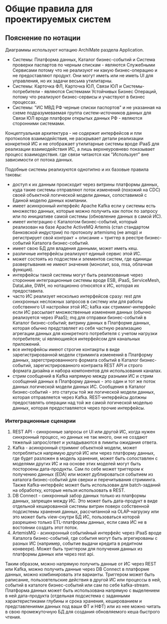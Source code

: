# Общие правила для проектируемых систем

## Пояснение по нотации

Диаграммы используют нотацию ArchiMate раздела Application.

- Системы: Платформа данных, Каталог бизнес-событий и Система проверки паспартов по черным спискам - являются Служебными Сервисами потому что не реализуют ни какую бизнес-операцию и не предоставляют продукт. Они могут иметь или не иметь UI для управления, но их задачи весьма утилитарны.
- Системы: Карточка ФЛ, Карточка ЮЛ, Связи ЮЛ и Системы-потребители - являются Системами Устойчивых Бизнес Операций, потому что реализуют бизнес-сервисы и участвуют в бизнес процессах.
- Системы: "ИС МВД РФ черные списки паспортов" и не указанная на схеме подразумеваемая группа систем-источников данных для Связи ЮЛ вроде платформ открытых данных РФ - являются сторонними системами.

Концептуальная архитектура - не содержит интерфейсов и пли протоколов взаимодействия, не раскрывает детали реализации конкретной ИС и не отображает утилитарные системы вроде iPaaS для реализации взаимодействия ИС, а лишь верхнеуровнево показывает процесс взаимодествия. где связи читаются как "Использует" вне зависимости от потока данных.

Подобные системы реализуются однотипно и их базовые правила таковы:
- доступ к их данным происходит через витрины платформы данных, куда такие системы отправляют поток изменений (похожий на CDC) своей объектной логической модели данных, сопоставимой с Единой моделю данных компании.
- имеет асинхронный интерфейс Apache Kafka если у системы есть множество данных, которые можно получить как поток по запросу или по инициативе самой системы (обновление данных в самой ИС).
- имеет интеграцию с Каталогом бизнес-событий, который реализован на базе Apache ActiveMQ Artemis (стал стандартом банковской индустрии) по протоколу artemismq (не amqp) и регистрирует свой контракт + описание + триггер в реестре бизнес-событий Каталога бизнес-событий.
- имеет свою БД для владения данными, может иметь кеш.
- различные интерфейсы реализуют единый сервис этой ИС.
- может состоять из подсистем и элементов систем, где единицы развертывания не имеют значения (монолит, soa, msa, облачная функция).
- интерфейсы такой системы могут быть реализованые через сторонние интеграционные системы вроде ESB, iPaaS, ServiceMesh, DataLake, DWH, но нотационно относятся к ИС, которая их предоставила.
- часто ИС реализует несколько интерфейсов сразу: rest для синхронных несложных запросов в систему или для работы собственнго UI настройки этой ИС; kafka как стриминг-интерфейс если ИС рассылает множественные изменения данных (обычно реализуется через iPaaS); mq для отправки бизнес-событий в Каталог бизнес-событий; витрину данных в Платформе данных, которая обычно представляет из себя частную реализацию агрегации данных для конкретного потребителя с учетом нагрузки потребителя; ui являющиейся интерфейсом для канальных приложений.
- все интерфейсы имеют строгие контакрты в виде зарегистрированной модели стриминга изменений в Платформу данных, зарегстрированнного формата событий в Каталог бизнес-событий, зарегистрированного контракта REST API и строго формата дизайна и набора компонентов для использования каналах.
- стрим сообщений в Kafka напрямую между разными ИС и стрим сообщений данных в Платформу данных - это один и тот же поток данных логической модели данных ИС. Сообщения в Каталог бизнес-событий - это статусы той же логической модели данных, которая отправляется через Kafka. REST-интерфейсы должны предоставлять операции над той же самой логической моделью данных, которая предоставляется через прочие интерфейсы.

### Интеграционные сценарии
1. REST API - синхронные запросы от UI или другой ИС, когда нужен синхронный процесс, но данных не так много, они не создают тяжелый запрос/ответ и укладываются в лимиты ожидания ответа.
2. Kafka - асинхронный стриминг объектной модели, может потребляться напрямую другой ИС или через платформу данных, где будет разложен в модель хранения, может быть сопоставлен с моделями других ИС и на основе этих моделей могут быть постороены дата-продукты. Сам по себе может триггером к получению данных (EDA) или может дублироваться событием из каталога бизнес-событий для сверки и перечитывания стриминга. Также Kafka-интерфейс может быть использован для batch-заданий на обработку, которые нельзя использовать в REST.
3. DB Connect - синхронный забор данных только из платформы данных, запрещен между ИС. Это может быть дата-продукт в виде отдельной кешированной системы витрин поверх собственной подсистемы хранения данных, рассчитанной на OLAP-нагрузку или это может быть view-снутри БД ИС, пользоваться которой разрешено только ETL-платформы данных, если сама ИС не в востоянии создать этот поток.
4. ArtemisMQ - асинхронный событийный интерфейс через iPaaS вроде Каталога бизнес-событий, где события могут быть агрегированы с разных ИС (например, событие выдачи кредита в редитном конвеере). Может быть триггером для получения данных из платформы данных или через rest api.

Таким образом, можно напрямую получить данные от ИС через REST или Kafka, можно получить данные через DB Connect в платформе данных, можно комбинировать эти варианты. Триггером может быть раписание, пользовтельские действия в другой ИС или процессы в ней, событий в каталоге бизнес-событий или сам по себе kafka-stream. Платформа данных может быть использована напрямую с выделением в ней дата-продукта (отдельная подсистема с заданными характеристиками глубины и срока хранения, кешированием и представлениями данных под ваши ФТ и НФТ) или из нее можно читать в свою промежуточную БД для создания обновляемого кеша быстрого чтения.